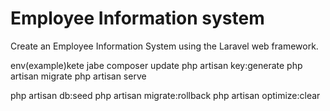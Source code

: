 # Employee Information system

Create an Employee Information System using the Laravel web framework.

env(example)kete jabe
composer update
php artisan key:generate
php artisan migrate
php artisan serve


php artisan db:seed
php artisan migrate:rollback
php artisan optimize:clear